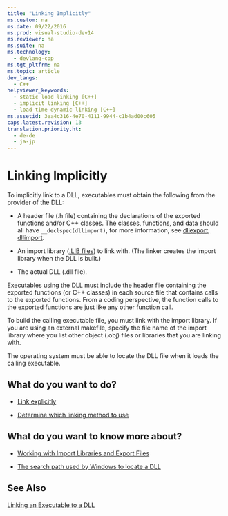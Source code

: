 ```yaml
---
title: "Linking Implicitly"
ms.custom: na
ms.date: 09/22/2016
ms.prod: visual-studio-dev14
ms.reviewer: na
ms.suite: na
ms.technology: 
  - devlang-cpp
ms.tgt_pltfrm: na
ms.topic: article
dev_langs: 
  - C++
helpviewer_keywords: 
  - static load linking [C++]
  - implicit linking [C++]
  - load-time dynamic linking [C++]
ms.assetid: 3ea4c316-4e70-4111-9944-c1b4ad00c605
caps.latest.revision: 13
translation.priority.ht: 
  - de-de
  - ja-jp
---
```

# Linking Implicitly
To implicitly link to a DLL, executables must obtain the following from the provider of the DLL:  
  
-   A header file (.h file) containing the declarations of the exported functions and/or C++ classes.  The classes, functions, and data should all have `__declspec(dllimport)`, for more information, see [dllexport, dllimport](../vs140/dllexport--dllimport.md).  
  
-   An import library ([.LIB files](../vs140/.lib-files-as-linker-input.md)) to link with. (The linker creates the import library when the DLL is built.)  
  
-   The actual DLL (.dll file).  
  
 Executables using the DLL must include the header file containing the exported functions (or C++ classes) in each source file that contains calls to the exported functions. From a coding perspective, the function calls to the exported functions are just like any other function call.  
  
 To build the calling executable file, you must link with the import library. If you are using an external makefile, specify the file name of the import library where you list other object (.obj) files or libraries that you are linking with.  
  
 The operating system must be able to locate the DLL file when it loads the calling executable.  
  
## What do you want to do?  
  
-   [Link explicitly](../vs140/linking-explicitly.md)  
  
-   [Determine which linking method to use](../vs140/determining-which-linking-method-to-use.md)  
  
## What do you want to know more about?  
  
-   [Working with Import Libraries and Export Files](../vs140/working-with-import-libraries-and-export-files.md)  
  
-   [The search path used by Windows to locate a DLL](../vs140/search-path-used-by-windows-to-locate-a-dll.md)  
  
## See Also  
 [Linking an Executable to a DLL](../vs140/linking-an-executable-to-a-dll.md)